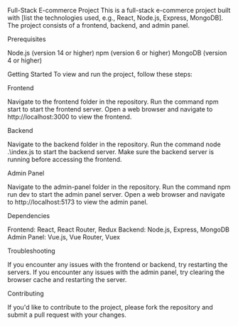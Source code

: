 Full-Stack E-commerce Project
This is a full-stack e-commerce project built with [list the technologies used, e.g., React, Node.js, Express, MongoDB]. The project consists of a frontend, backend, and admin panel.


Prerequisites

Node.js (version 14 or higher)
npm (version 6 or higher)
MongoDB (version 4 or higher)


Getting Started
To view and run the project, follow these steps:


Frontend

Navigate to the frontend folder in the repository.
Run the command npm start to start the frontend server.
Open a web browser and navigate to http://localhost:3000 to view the frontend.


Backend

Navigate to the backend folder in the repository.
Run the command node .\index.js to start the backend server.
Make sure the backend server is running before accessing the frontend.


Admin Panel

Navigate to the admin-panel folder in the repository.
Run the command npm run dev to start the admin panel server.
Open a web browser and navigate to http://localhost:5173 to view the admin panel.


Dependencies

Frontend: React, React Router, Redux
Backend: Node.js, Express, MongoDB
Admin Panel: Vue.js, Vue Router, Vuex


Troubleshooting

If you encounter any issues with the frontend or backend, try restarting the servers.
If you encounter any issues with the admin panel, try clearing the browser cache and restarting the server.


Contributing

If you'd like to contribute to the project, please fork the repository and submit a pull request with your changes.
